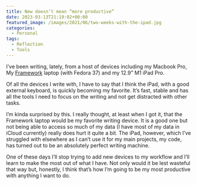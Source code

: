 ```yaml
---
title: New doesn’t mean “more productive”
date: 2023-03-13T21:19:02+00:00
featured_image: /images/2021/06/two-weeks-with-the-ipad.jpg
categories:
  - Personal
tags:
  - Reflection
  - Tools
---
```


I’ve been writing, lately, from a host of devices including my Macbook Pro, My [Framework][1] laptop (with Fedora 37) and my 12.9” M1 iPad Pro.

Of all the devices I write with, I have to say that I think the iPad, with a good external keyboard, is quickly becoming my favorite. It’s fast, stable and has all the tools I need to focus on the writing and not get distracted with other tasks.

I’m kinda surprised by this. I really thought, at least when I got it, that the Framework laptop would be my favorite writing device. It is a good one but not being able to access so much of my data (I have most of my data in iCloud currently) really does hurt it quite a bit. The iPad, however, which I’ve struggled with elsewhere as I can’t use it for my main projects, my code, has turned out to be an absolutely perfect writing machine.

One of these days I’ll stop trying to add new devices to my workflow and I’ll learn to make the most out of what I have. Not only would it be lest wasteful that way but, honestly, I think that’s how I’m going to be my most productive with anything I want to do.

 [1]: https://frame.work